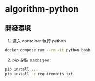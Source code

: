 # algorithm-python


## 開發環境

1. 進入 container 執行 python

```bash
docker compose rum --rm -it python bash
```

2. pip 安裝 packages

```bash
pip install ...
pip install -r requirements.txt
```


